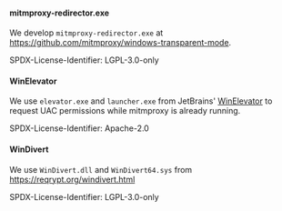 #### mitmproxy-redirector.exe

We develop `mitmproxy-redirector.exe` at https://github.com/mitmproxy/windows-transparent-mode.

SPDX-License-Identifier: LGPL-3.0-only

#### WinElevator

We use `elevator.exe` and `launcher.exe` from JetBrains' 
[WinElevator](https://github.com/JetBrains/intellij-community/tree/master/native/WinElevator)
to request UAC permissions while mitmproxy is already running.

SPDX-License-Identifier: Apache-2.0	

#### WinDivert

We use `WinDivert.dll` and `WinDivert64.sys` from https://reqrypt.org/windivert.html

SPDX-License-Identifier: LGPL-3.0-only
